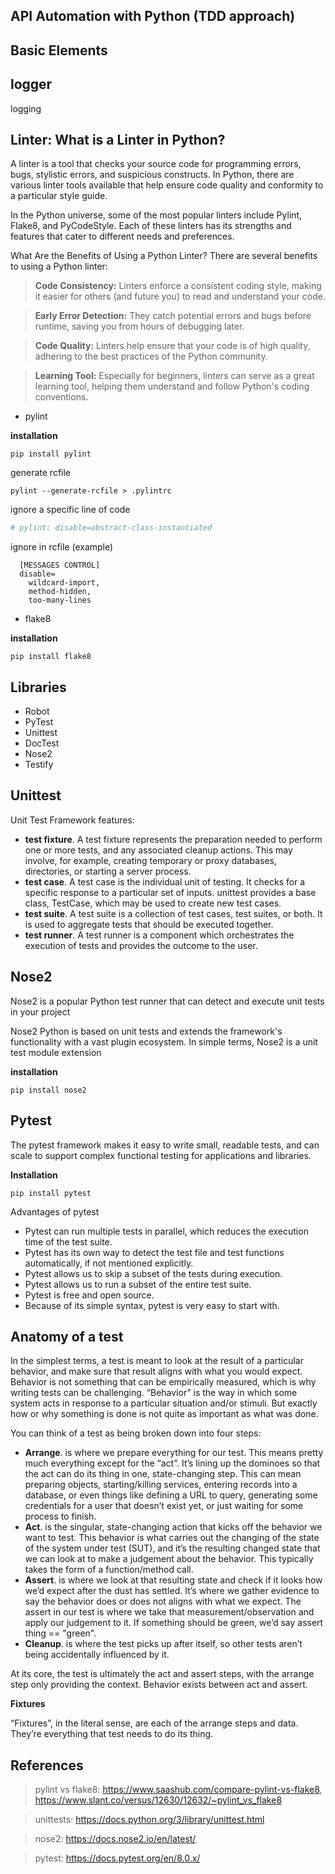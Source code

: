 ## API Automation with Python (TDD approach)

## Basic Elements

## logger

logging

## Linter: What is a Linter in Python?

A linter is a tool that checks your source code for programming errors, bugs, stylistic errors, and suspicious constructs. In Python, there are various linter tools available that help ensure code quality and conformity to a particular style guide.

In the Python universe, some of the most popular linters include Pylint, Flake8, and PyCodeStyle. Each of these linters has its strengths and features that cater to different needs and preferences.

What Are the Benefits of Using a Python Linter?
There are several benefits to using a Python linter:

> **Code Consistency:** Linters enforce a consistent coding style, making it easier for others (and future you) to read and understand your code.

> **Early Error Detection:** They catch potential errors and bugs before runtime, saving you from hours of debugging later.

> **Code Quality:** Linters help ensure that your code is of high quality, adhering to the best practices of the Python community.

> **Learning Tool:** Especially for beginners, linters can serve as a great learning tool, helping them understand and follow Python's coding conventions.

* pylint

**installation**

```shell
pip install pylint
```
generate rcfile
```shell
pylint --generate-rcfile > .pylintrc
```
ignore a specific line of code
```python
# pylint: disable=abstract-class-instantiated
```
ignore in rcfile (example)
```editorconfig
  [MESSAGES CONTROL]
  disable= 
    wildcard-import,
    method-hidden,
    too-many-lines
```

* flake8

**installation**
```shell
pip install flake8
```
## Libraries

* Robot
* PyTest
* Unittest
* DocTest
* Nose2
* Testify

## Unittest
Unit Test Framework features: 

- **test fixture**. A test fixture represents the preparation needed to perform one or more tests, and any associated cleanup actions. This may involve, for example, creating temporary or proxy databases, directories, or starting a server process.
- **test case**. A test case is the individual unit of testing. It checks for a specific response to a particular set of inputs. unittest provides a base class, TestCase, which may be used to create new test cases.
- **test suite**. A test suite is a collection of test cases, test suites, or both. It is used to aggregate tests that should be executed together.
- **test runner**. A test runner is a component which orchestrates the execution of tests and provides the outcome to the user.

## Nose2

Nose2 is a popular Python test runner that can detect and execute unit tests in your project

Nose2 Python is based on unit tests and extends the framework's functionality with a vast plugin ecosystem. In simple terms, Nose2 is a unit test module extension

**installation**

```shell
pip install nose2
```

## Pytest

The pytest framework makes it easy to write small, readable tests, and can scale to support complex functional testing for applications and libraries.

**Installation**

```shell
pip install pytest
```

Advantages of pytest

* Pytest can run multiple tests in parallel, which reduces the execution time of the test suite.
* Pytest has its own way to detect the test file and test functions automatically, if not mentioned explicitly.
* Pytest allows us to skip a subset of the tests during execution.
* Pytest allows us to run a subset of the entire test suite.
* Pytest is free and open source.
* Because of its simple syntax, pytest is very easy to start with.

## Anatomy of a test

In the simplest terms, a test is meant to look at the result of a particular behavior, and make sure that result aligns with what you would expect. Behavior is not something that can be empirically measured, which is why writing tests can be challenging.
“Behavior” is the way in which some system acts in response to a particular situation and/or stimuli. But exactly how or why something is done is not quite as important as what was done.

You can think of a test as being broken down into four steps:

* **Arrange**. is where we prepare everything for our test. This means pretty much everything except for the “act”. It’s lining up the dominoes so that the act can do its thing in one, state-changing step. This can mean preparing objects, starting/killing services, entering records into a database, or even things like defining a URL to query, generating some credentials for a user that doesn’t exist yet, or just waiting for some process to finish.
* **Act**. is the singular, state-changing action that kicks off the behavior we want to test. This behavior is what carries out the changing of the state of the system under test (SUT), and it’s the resulting changed state that we can look at to make a judgement about the behavior. This typically takes the form of a function/method call.
* **Assert**. is where we look at that resulting state and check if it looks how we’d expect after the dust has settled. It’s where we gather evidence to say the behavior does or does not aligns with what we expect. The assert in our test is where we take that measurement/observation and apply our judgement to it. If something should be green, we’d say assert thing == "green".
* **Cleanup**. is where the test picks up after itself, so other tests aren’t being accidentally influenced by it.

At its core, the test is ultimately the act and assert steps, with the arrange step only providing the context. Behavior exists between act and assert.

**Fixtures**

“Fixtures”, in the literal sense, are each of the arrange steps and data. They’re everything that test needs to do its thing.


## References

> pylint vs flake8: https://www.saashub.com/compare-pylint-vs-flake8, https://www.slant.co/versus/12630/12632/~pylint_vs_flake8

> unittests: https://docs.python.org/3/library/unittest.html

> nose2: https://docs.nose2.io/en/latest/
 
> pytest: https://docs.pytest.org/en/8.0.x/